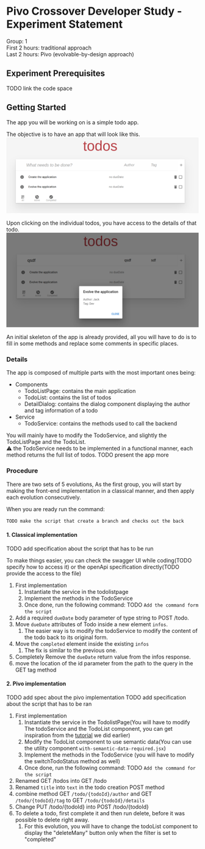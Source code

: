 # Pivo Crossover Developer Study - Experiment Statement

Group: 1<br>
First 2 hours: traditional approach<br>
Last 2 hours: Pivo (evolvable-by-design approach)<br>

## Experiment Prerequisites

TODO link the code space

## Getting Started


The app you will be working on is a simple todo app. 

The objective is to have an app that will look like this.  
<img src="images/main_app.png" style="width:50rem">

Upon clicking on the individual todos, you have access to the details of that todo.   
<img src="images/details.png" style="width:50rem">

An initial skeleton of the app is already provided, all you will have to do is to fill in some methods and replace some comments in specific places.

### Details
The app is composed of multiple parts with the most important ones being:
- Components
  - TodoListPage: contains the main application
  - TodoList: contains the list of todos
  - DetailDialog: contains the dialog component displaying the author and tag information of a todo
- Service
  - TodoService: contains the methods used to call the backend

You will mainly have to modify the TodoService, and slightly the TodoListPage and the TodoList.  
:warning: the TodoService needs to be implemented in a functional manner, each method returns the full list of todos.
TODO present the app more

### Procedure
There are two sets of 5 evolutions, As the first group, you will start by making the front-end implementation in a classical manner, and then apply each evolution consecutively. 

When you are ready run the command:
```sh
TODO make the script that create a branch and checks out the back
```


#### 1. Classical implementation
TODO add specification about the script that has to be run

To make things easier, you can check the swagger UI while coding(TODO specify how to access it) or the openApi specification directly(TODO provide the access to the file)  

1. First implementation
   1. Instantiate the service in the todolistpage
   2. Implement the methods in the TodoService
   3. Once done, run the following command: TODO `Add the command form the script` 
2. Add a required `dueDate` body parameter of type string to POST /todo.
3. Move `dueDate` attributes of Todo inside a new element `infos`.
   1. The easier way is to modify the todoService to modify the content of the todo back to its original form.
4. Move the `completed` element inside the existing `infos`
   1. The fix is similar to the previous one.
5. Completely Remove the `dueDate` return value from the infos response.
6. move the location of the id parameter from the path to the query in the GET tag method 


#### 2. Pivo implementation
TODO add spec about the pivo implementation
TODO add specification about the script that has to be ran

1. First implementation
   1. Instantiate the service in the TodolistPage(You will have to modify The todoService and the TodoList component, you can get inspiration from the [tutorial](https://github.com/CharlyReux/evolvable-by-design-tutorial/blob/main/tutorial.md#setting-up-pivo-in-our-application) we did earlier)
   2. Modify the TodoList component to use semantic data(You can use the utility component `with-semantic-data-required.jsx`)
   3. Implement the methods in the TodoService (you will have to modify the switchTodoStatus method as well)
   4. Once done, run the following command: TODO `Add the command for the script` 
2. Renamed GET /todos into GET /todo
3. Renamed `title` into `text` in the todo creation POST method
4. combine method GET `/todo/{todoId}/author` and GET `/todo/{todoId}/tag` to GET `/todo/{todoId}/details`
5. Change PUT /todo/{todoId} into POST /todo/{todoId}
6. To delete a todo, first complete it and then run delete, before it was possible to delete right away.
   1. For this evolution, you will have to change the todoList component to display the "deleteMany" button only when the filter is set to "completed"

